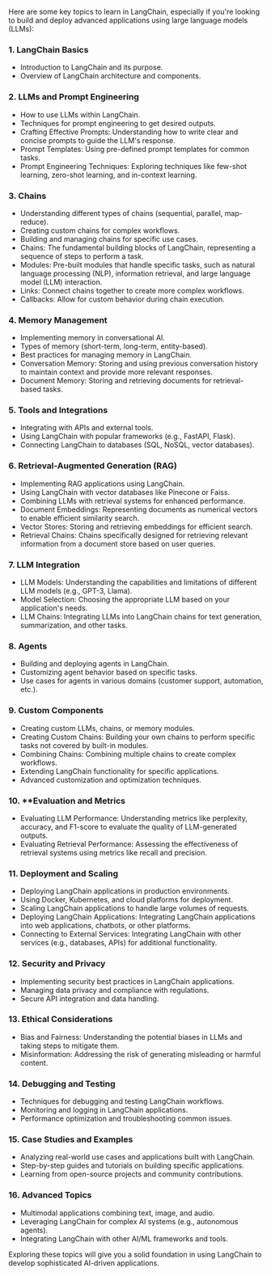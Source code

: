Here are some key topics to learn in LangChain, especially if you're looking to build and deploy advanced applications using large language models (LLMs):

### 1. **LangChain Basics**
   - Introduction to LangChain and its purpose.
   - Overview of LangChain architecture and components.

### 2. **LLMs and Prompt Engineering**
   - How to use LLMs within LangChain.
   - Techniques for prompt engineering to get desired outputs.
   - Crafting Effective Prompts: Understanding how to write clear and concise prompts to guide the LLM's response.
   - Prompt Templates: Using pre-defined prompt templates for common tasks.
   - Prompt Engineering Techniques: Exploring techniques like few-shot learning, zero-shot learning, and in-context learning.

### 3. **Chains**
   - Understanding different types of chains (sequential, parallel, map-reduce).
   - Creating custom chains for complex workflows.
   - Building and managing chains for specific use cases.
   - Chains: The fundamental building blocks of LangChain, representing a sequence of steps to perform a task.
   - Modules: Pre-built modules that handle specific tasks, such as natural language processing (NLP), information retrieval, and large language model (LLM) interaction.
   - Links: Connect chains together to create more complex workflows.
   - Callbacks: Allow for custom behavior during chain execution.

### 4. **Memory Management**
   - Implementing memory in conversational AI.
   - Types of memory (short-term, long-term, entity-based).
   - Best practices for managing memory in LangChain.
   - Conversation Memory: Storing and using previous conversation history to maintain context and provide more relevant responses.
   - Document Memory: Storing and retrieving documents for retrieval-based tasks.

### 5. **Tools and Integrations**
   - Integrating with APIs and external tools.
   - Using LangChain with popular frameworks (e.g., FastAPI, Flask).
   - Connecting LangChain to databases (SQL, NoSQL, vector databases).

### 6. **Retrieval-Augmented Generation (RAG)**
   - Implementing RAG applications using LangChain.
   - Using LangChain with vector databases like Pinecone or Faiss.
   - Combining LLMs with retrieval systems for enhanced performance.
   - Document Embeddings: Representing documents as numerical vectors to enable efficient similarity search.
   - Vector Stores: Storing and retrieving embeddings for efficient search.
   - Retrieval Chains: Chains specifically designed for retrieving relevant information from a document store based on user queries.

### 7. **LLM Integration**
   - LLM Models: Understanding the capabilities and limitations of different LLM models (e.g., GPT-3, Llama).
   - Model Selection: Choosing the appropriate LLM based on your application's needs.
   - LLM Chains: Integrating LLMs into LangChain chains for text generation, summarization, and other tasks.


### 8. **Agents**
   - Building and deploying agents in LangChain.
   - Customizing agent behavior based on specific tasks.
   - Use cases for agents in various domains (customer support, automation, etc.).

### 9. **Custom Components**
   - Creating custom LLMs, chains, or memory modules.
   - Creating Custom Chains: Building your own chains to perform specific tasks not covered by built-in modules.
   - Combining Chains: Combining multiple chains to create complex workflows.
   - Extending LangChain functionality for specific applications.
   - Advanced customization and optimization techniques.

### 10. **Evaluation and Metrics
   - Evaluating LLM Performance: Understanding metrics like perplexity, accuracy, and F1-score to evaluate the quality of LLM-generated outputs.
   - Evaluating Retrieval Performance: Assessing the effectiveness of retrieval systems using metrics like recall and precision.

### 11. **Deployment and Scaling**
   - Deploying LangChain applications in production environments.
   - Using Docker, Kubernetes, and cloud platforms for deployment.
   - Scaling LangChain applications to handle large volumes of requests.
   - Deploying LangChain Applications: Integrating LangChain applications into web applications, chatbots, or other platforms.
   - Connecting to External Services: Integrating LangChain with other services (e.g., databases, APIs) for additional functionality.

### 12. **Security and Privacy**
   - Implementing security best practices in LangChain applications.
   - Managing data privacy and compliance with regulations.
   - Secure API integration and data handling.

### 13. **Ethical Considerations**
   - Bias and Fairness: Understanding the potential biases in LLMs and taking steps to mitigate them.
   - Misinformation: Addressing the risk of generating misleading or harmful content.

### 14. **Debugging and Testing**
   - Techniques for debugging and testing LangChain workflows.
   - Monitoring and logging in LangChain applications.
   - Performance optimization and troubleshooting common issues.

### 15. **Case Studies and Examples**
   - Analyzing real-world use cases and applications built with LangChain.
   - Step-by-step guides and tutorials on building specific applications.
   - Learning from open-source projects and community contributions.

### 16. **Advanced Topics**
   - Multimodal applications combining text, image, and audio.
   - Leveraging LangChain for complex AI systems (e.g., autonomous agents).
   - Integrating LangChain with other AI/ML frameworks and tools.

Exploring these topics will give you a solid foundation in using LangChain to develop sophisticated AI-driven applications.